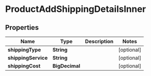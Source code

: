 

# ProductAddShippingDetailsInner


## Properties

Name | Type | Description | Notes
------------ | ------------- | ------------- | -------------
**shippingType** | **String** |  |  [optional]
**shippingService** | **String** |  |  [optional]
**shippingCost** | **BigDecimal** |  |  [optional]



